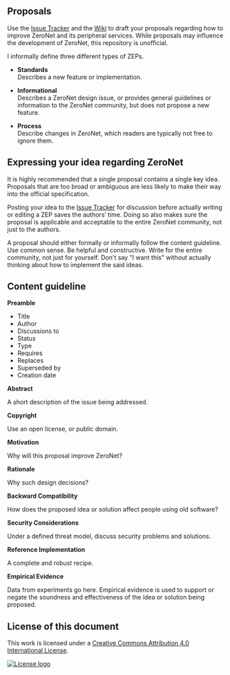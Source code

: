 Proposals
---------

Use the [Issue Tracker](https://github.com/MuxZeroNet/proposals/issues) and the [Wiki](https://github.com/MuxZeroNet/proposals/wiki) to draft your proposals regarding how to improve ZeroNet and its peripheral services. While proposals may influence the development of ZeroNet, this repository is unofficial.

I informally define three different types of ZEPs.

- **Standards**  
    Describes a new feature or implementation.

- **Informational**  
    Describes a ZeroNet design issue, or provides general guidelines or information to the ZeroNet community, but does not propose a new feature.

- **Process**  
    Describe changes in ZeroNet, which readers are typically not free to ignore them.

## Expressing your idea regarding ZeroNet

It is highly recommended that a single proposal contains a single key idea. Proposals that are too broad or ambiguous are less likely to make their way into the official specification.

Posting your idea to the [Issue Tracker](https://github.com/MuxZeroNet/proposals/issues) for discussion before actually writing or editing a ZEP saves the authors’ time. Doing so also makes sure the proposal is applicable and acceptable to the entire ZeroNet community, not just to the authors.

A proposal should either formally or informally follow the content guideline. Use common sense. Be helpful and constructive. Write for the entire community, not just for yourself. Don't say "I want this" without actually thinking about how to implement the said ideas.

## Content guideline

**Preamble**

- Title
- Author
- Discussions to
- Status
- Type
- Requires
- Replaces
- Superseded by
- Creation date

**Abstract**

A short description of the issue being addressed.

**Copyright**

Use an open license, or public domain.

**Motivation**

Why will this proposal improve ZeroNet?

**Rationale**

Why such design decisions?

**Backward Compatibility**

How does the proposed idea or solution affect people using old software?

**Security Considerations**

Under a defined threat model, discuss security problems and solutions.

**Reference Implementation**

A complete and robust recipe.

**Empirical Evidence**

Data from experiments go here. Empirical evidence is used to support or negate the soundness and effectiveness of the idea or solution being proposed.

## License of this document

This work is licensed under a [Creative Commons Attribution 4.0 International License](http://creativecommons.org/licenses/by/4.0/).

[![License logo](https://i.creativecommons.org/l/by/4.0/88x31.png)](http://creativecommons.org/licenses/by/4.0/)

